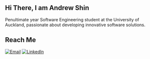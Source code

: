 ## Hi There, I am Andrew Shin

Penultimate year Software Engineering student at the University of Auckland, passionate about developing innovative software solutions.

## Reach Me
[![Email](https://github.com/your-username/your-repository/blob/main/path-to-image/email-logo.png)](mailto:hyungkenine2003@gmail.com)
[![LinkedIn](https://github.com/your-username/your-repository/blob/main/path-to-image/linkedin-logo.png)](https://www.linkedin.com/in/your-profile)


<!--
**shyke0611/shyke0611** is a ✨ _special_ ✨ repository because its `README.md` (this file) appears on your GitHub profile.

Here are some ideas to get you started:

- 🔭 I’m currently working on ...
- 🌱 I’m currently learning ...
- 👯 I’m looking to collaborate on ...
- 🤔 I’m looking for help with ...
- 💬 Ask me about ...
- 📫 How to reach me: ...
- 😄 Pronouns: ...
- ⚡ Fun fact: ...
-->
